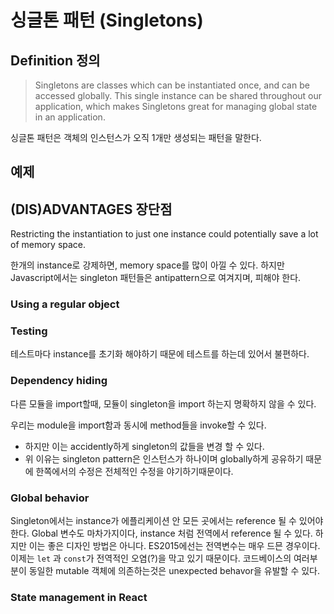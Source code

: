# 싱글톤 패턴 (Singletons)

## Definition 정의

>Singletons are classes which can be instantiated once, and can be accessed
globally. This single instance can be shared throughout our application, which
makes Singletons great for managing global state in an application.

싱글톤 패턴은 객체의 인스턴스가 오직 1개만 생성되는 패턴을 말한다.

## 예제


## (DIS)ADVANTAGES 장단점
Restricting the instantiation to just one instance could potentially save a lot of
memory space.

한개의 instance로 강제하면, memory space를 많이 아낄 수 있다.
하지만 Javascript에서는 singleton 패턴들은 antipattern으로 여겨지며, 피해야 한다.

### Using a regular object 

### Testing

테스트마다 instance를 초기화 해야하기 때문에 테스트를 하는데 있어서 불편하다.

### Dependency hiding 

다른 모듈을 import할때, 모듈이 singleton을 import 하는지 명확하지 않을 수 있다.

우리는 module을 import함과 동시에 method들을 invoke할 수 있다.
- 하지만 이는 accidently하게 singleton의 값들을 변경 할 수 있다.
- 위 이유는 singleton pattern은 인스턴스가 하나이며 globally하게 공유하기 때문에 한쪽에서의 수정은 전체적인 수정을 야기하기때문이다.

### Global behavior

Singleton에서는 instance가 에플리케이션 안 모든 곳에서는 reference 될 수 있어야 한다.
Global 변수도 마차가지이다, instance 처럼 전역에서 reference 될 수 있다. 하지만 이는 좋은 디자인 방법은 아니다.
ES2015에선는 전역변수는 매우 드믄 경우이다.이제는 `let` 과 `const`가 전역적인 오염(?)을 막고 있기 때문이다.
코드베이스의 여러부분이 동일한 mutable 객체에 의존하는것은 unexpected behavor을 유발할 수 있다.

### State management in React